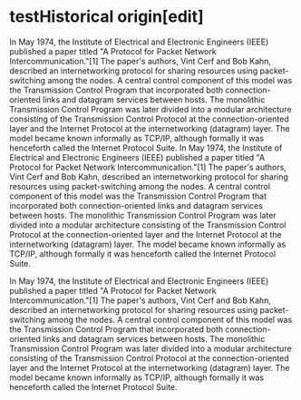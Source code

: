 # testHistorical origin[edit]
In May 1974, the Institute of Electrical and Electronic Engineers (IEEE) published a paper titled "A Protocol for Packet Network Intercommunication."[1] The paper's authors, Vint Cerf and Bob Kahn, described an internetworking protocol for sharing resources using packet-switching among the nodes. A central control component of this model was the Transmission Control Program that incorporated both connection-oriented links and datagram services between hosts. The monolithic Transmission Control Program was later divided into a modular architecture consisting of the Transmission Control Protocol at the connection-oriented layer and the Internet Protocol at the internetworking (datagram) layer. The model became known informally as TCP/IP, although formally it was henceforth called the Internet Protocol Suite.
In May 1974, the Institute of Electrical and Electronic Engineers (IEEE) published a paper titled "A Protocol for Packet Network Intercommunication."[1] The paper's authors, Vint Cerf and Bob Kahn, described an internetworking protocol for sharing resources using packet-switching among the nodes. A central control component of this model was the Transmission Control Program that incorporated both connection-oriented links and datagram services between hosts. The monolithic Transmission Control Program was later divided into a modular architecture consisting of the Transmission Control Protocol at the connection-oriented layer and the Internet Protocol at the internetworking (datagram) layer. The model became known informally as TCP/IP, although formally it was henceforth called the Internet Protocol Suite.

In May 1974, the Institute of Electrical and Electronic Engineers (IEEE) published a paper titled "A Protocol for Packet Network Intercommunication."[1] The paper's authors, Vint Cerf and Bob Kahn, described an internetworking protocol for sharing resources using packet-switching among the nodes. A central control component of this model was the Transmission Control Program that incorporated both connection-oriented links and datagram services between hosts. The monolithic Transmission Control Program was later divided into a modular architecture consisting of the Transmission Control Protocol at the connection-oriented layer and the Internet Protocol at the internetworking (datagram) layer. The model became known informally as TCP/IP, although formally it was henceforth called the Internet Protocol Suite.
